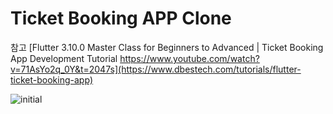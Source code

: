 # Ticket Booking APP Clone

참고
[Flutter 3.10.0 Master Class for Beginners to Advanced | Ticket Booking App Development Tutorial
https://www.youtube.com/watch?v=71AsYo2q_0Y&t=2047s](https://www.dbestech.com/tutorials/flutter-ticket-booking-app)

![initial](https://www.dbestech.com/uploads/20220712/5a550d1d962ceea038f3147c078caf4f.png)

